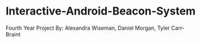# Interactive-Android-Beacon-System
Fourth Year Project
By: Alexandra Wiseman, Daniel Morgan, Tyler Carr-Braint

